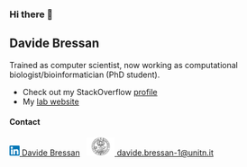 ### Hi there 👋
## Davide Bressan
Trained as computer scientist, now working as computational biologist/bioinformatician (PhD student). 

  - Check out my StackOverflow [profile](https://stackoverflow.com/users/13328010/davidebrex?tab=profile)
  - My [lab website](https://www.cibio.unitn.it/956/laboratory-of-stem-cells-and-cancer-genomics)

#### Contact
[![linkedin](https://github.com/MartinBanchero/MartinBanchero/blob/master/linkedins.png) Davide Bressan](https://www.linkedin.com/in/davide-bressan/)
&nbsp;
[<img src="https://github.com/DavideBrex/DavideBrex/blob/main/unitn.png" alt="Unitn logo" width="50" /> davide.bressan-1@unitn.it](mailto:davide.bressan-1@unitn.it)
&nbsp;



<!--
**DavideBrex/DavideBrex** is a ✨ _special_ ✨ repository because its `README.md` (this file) appears on your GitHub profile.

Here are some ideas to get you started:

- 🔭 I’m currently working on ...
- 🌱 I’m currently learning ...
- 👯 I’m looking to collaborate on ...
- 🤔 I’m looking for help with ...
- 💬 Ask me about ...
- 📫 How to reach me: ...
- 😄 Pronouns: ...
- ⚡ Fun fact: ...
-->
